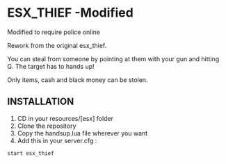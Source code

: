 # ESX_THIEF -Modified
Modified to require police online

Rework from the original esx_thief.

You can steal from someone by pointing at them with your gun and hitting G. The target has to hands up!

Only items, cash and black money can be stolen.


## INSTALLATION

1) CD in your resources/[esx] folder
2) Clone the repository
3) Copy the handsup.lua file wherever you want
4) Add this in your server.cfg :

```
start esx_thief
```

